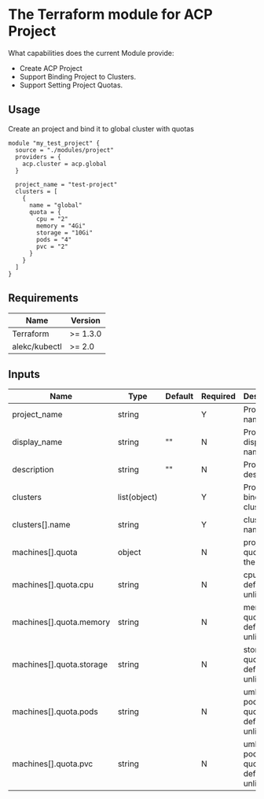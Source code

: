 # The Terraform module for ACP Project

What capabilities does the current Module provide:

- Create ACP Project
- Support Binding Project to Clusters.
- Support Setting Project Quotas.

## Usage

Create an project and bind it to global cluster with quotas

```
module "my_test_project" {
  source = "./modules/project"
  providers = {
    acp.cluster = acp.global
  }

  project_name = "test-project"
  clusters = [
    {
      name = "global"
      quota = {
        cpu = "2"
        memory = "4Gi"
        storage = "10Gi"
        pods = "4"
        pvc = "2"
      }
    }
  ]
}
```


## Requirements
| Name | Version |
|------|---------|
| Terraform | >= 1.3.0 |
| alekc/kubectl | >= 2.0 |

## Inputs

| Name | Type | Default | Required | Description |
|------|-------------|------|---------|----------|
| project_name | string |  | Y | Project name |
| display_name | string | "" | N | Project display name|
| description | string | "" | N | Project description |
| clusters | list(object) |  | Y | Project binds clusters |
| clusters[].name | string |  | Y | cluster name |
| machines[].quota | object |  | N | project's quota for the cluster |
| machines[].quota.cpu | string |  | N | cpu quota, default is unlimited |
| machines[].quota.memory | string |  | N | memory quota, default is unlimited |
| machines[].quota.storage | string |  | N | storage quota, default is unlimited |
| machines[].quota.pods | string |  | N | umber of pods quota quota, default is unlimited |
| machines[].quota.pvc | string |  | N | umber of pods quota quota, default is unlimited |
